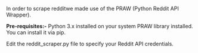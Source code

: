In order to scrape redditwe made use of the PRAW (Python Reddit API Wrapper).

**Pre-requisites:-**
Python 3.x installed on your system
PRAW library installed. You can install it via pip.

Edit the reddit_scraper.py file to specify your Reddit API credentials.
